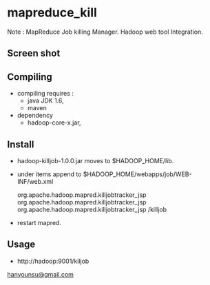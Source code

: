 mapreduce_kill
==============
Note : MapReduce Job killing Manager. Hadoop web tool Integration.

## Screen shot ##

## Compiling ##
- compiling requires : 
	- java JDK 1.6,
	- maven
- dependency
	- hadoop-core-x.jar,
	
## Install ##
- hadoop-killjob-1.0.0.jar moves to $HADOOP_HOME/lib.
- under items append to $HADOOP_HOME/webapps/job/WEB-INF/web.xml

    <servlet>
	    <servlet-name>org.apache.hadoop.mapred.killjobtracker_jsp</servlet-name>
	    <servlet-class>org.apache.hadoop.mapred.killjobtracker_jsp</servlet-class>
    </servlet>
    <servlet-mapping>
	    <servlet-name>org.apache.hadoop.mapred.killjobtracker_jsp</servlet-name>
	    <url-pattern>/killjob</url-pattern>
    </servlet-mapping>
    	
- restart mapred.

## Usage ##
- http://hadoop:9001/kiljob

hanyounsu@gmail.com
